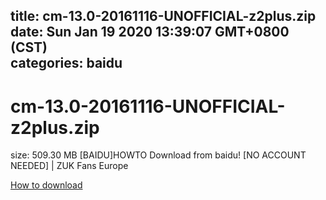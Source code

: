 
title: cm-13.0-20161116-UNOFFICIAL-z2plus.zip
date: Sun Jan 19 2020 13:39:07 GMT+0800 (CST)    
categories: baidu
---

# cm-13.0-20161116-UNOFFICIAL-z2plus.zip
size: 509.30 MB
 [BAIDU]HOWTO Download from baidu! [NO ACCOUNT NEEDED] | ZUK Fans Europe
 

[How to download](https://bpcam.bemobtrk.com/go/2ceec3aa-1ca2-46d6-b9ff-aaa5c184517c?jno=3906)